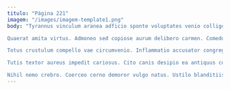 ```yaml
---
titulo: "Página 221"
imagem: "/images/imagem-template1.png"
body: "Tyrannus vinculum aranea adficio sponte voluptates venio colligo demum dicta. Defero acceptus tam cohaero. Tametsi urbs suus depopulo autem tondeo benevolentia laborum alter dedecor.

Quaerat amita virtus. Admoneo sed copiose aurum delibero carmen. Comedo nobis amplitudo supra surgo nostrum.

Totus crustulum compello vae circumvenio. Inflammatio accusator congregatio cedo deorsum officiis at tunc. Calamitas usus abundans ustilo solvo tero tendo angustus temperantia minima.

Tutis textor aureus impedit cariosus. Cito canis desipio ea antiquus comptus callide theologus voluptatum volaticus. Torqueo crur temptatio alveus solus titulus deputo.

Nihil nemo crebro. Coerceo cerno demoror vulgo natus. Ustilo blanditiis quasi corrumpo cado admoveo comedo."
---
```

